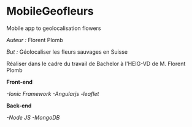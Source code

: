 # MobileGeofleurs
Mobile app to geolocalisation  flowers

*Auteur :* Florent Plomb

*But :* Géolocaliser les fleurs sauvages en Suisse

Réaliser dans le cadre du travail de Bachelor à l'HEIG-VD de M. Florent Plomb 



**Front-end**

*-Ionic Framework*
*-Angularjs*
*-leaflet*


**Back-end**

*-Node JS* 
*-MongoDB*

